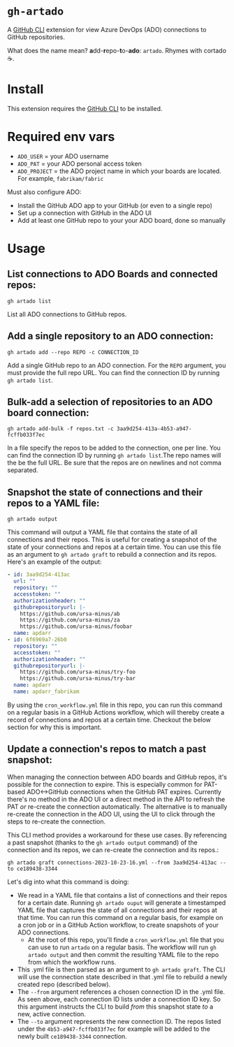 # `gh-artado`

A [GitHub CLI](https://cli.github.com/) extension for view Azure DevOps (ADO) connections to GitHub repositories.

What does the name mean? **a**dd-**r**epo-**t**o-**ado**: `artado`. Rhymes with cortado ☕️.

# Install 

This extension requires the [GitHub CLI](https://cli.github.com/) to be installed.

# Required env vars

- `ADO_USER` = your ADO username
- `ADO_PAT` = your ADO personal access token
- `ADO_PROJECT` = the ADO project name in which your boards are located. For example, `fabrikam/fabric`

Must also configure ADO: 
- Install the GitHub ADO app to your GitHub (or even to a single repo)
- Set up a connection with GitHub in the ADO UI 
- Add at least one GitHub repo to your your ADO board, done so manually

# Usage 

## List connections to ADO Boards and connected repos: 

`gh artado list`

List all ADO connections to GitHub repos.

## Add a single repository to an ADO connection:

`gh artado add --repo REPO -c CONNECTION_ID`

Add a single GitHub repo to an ADO connection. For the `REPO` argument, you must provide the full repo URL. You can find the connection ID by running `gh artado list`.

## Bulk-add a selection of repositories to an ADO board connection:

 `gh artado add-bulk -f repos.txt -c 3aa9d254-413a-4b53-a947-fcffb033f7ec`

In a file specify the repos to be added to the connection, one per line. You can find the connection ID by running `gh artado list`.The repo names will the be the full URL. Be sure that the repos are on newlines and not comma separated.

## Snapshot the state of connections and their repos to a YAML file:

`gh artado output`

This command will output a YAML file that contains the state of all connections and their repos. This is useful for creating a snapshot of the state of your connections and repos at a certain time. You can use this file as an argument to `gh artado graft` to rebuild a connection and its repos. Here's an example of the output: 

```yaml
- id: 3aa9d254-413ac
  url: ""
  repository: ""
  accesstoken: ""
  authorizationheader: ""
  githubrepositoryurl: |-
    https://github.com/ursa-minus/ab
    https://github.com/ursa-minus/za
    https://github.com/ursa-minus/foobar
  name: apdarr
- id: 6f6969a7-26b0
  repository: ""
  accesstoken: ""
  authorizationheader: ""
  githubrepositoryurl: |-
    https://github.com/ursa-minus/try-foo
    https://github.com/ursa-minus/try-bar
  name: apdarr
  name: apdarr_fabrikam
```

By using the `cron_workflow.yml` file in this repo, you can run this command on a regular basis in a GitHub Actions workflow, which will thereby create a record of connections and repos at a certain time. Checkout the below section for why this is important. 

## Update a connection's repos to match a past snapshot: 

When managing the connection between ADO boards and GitHub repos, it's possible for the connection to expire. This is especially common for PAT-based ADO<->GitHub connections when the GitHub PAT expires. Currently there's no method in the ADO UI or a direct method in the API to refresh the PAT _or_ re-create the connection automatically. The alternative is to manually re-create the connection in the ADO UI, using the UI to click through the steps to re-create the connection. 

This CLI method provides a workaround for these use cases. By referencing a past snapshot (thanks to the `gh artado output` command) of the connection and its repos, we can re-create the connection and its repos.: 

`gh artado graft connections-2023-10-23-16.yml --from 3aa9d254-413ac --to ce189438-3344`

Let's dig into what this command is doing: 
- We read in a YAML file that contains a list of connections and their repos for a certain date. Running `gh artado ouput` will generate a timestamped YAML file that captures the state of all connections and their repos at that time. You can run this command on a regular basis, for example on a cron job or in a GitHub Action workflow, to create snapshots of your ADO connections.
  - At the root of this repo, you'll finde a `cron_workflow.yml` file that you can use to run `artado` on a regular basis. The workflow will run `gh artado output` and then commit the resulting YAML file to the repo from which the workflow runs.
- This .yml file is then parsed as an argument to `gh artado graft`. The CLI will use the connection state described in that .yml file to rebuild a newly created repo (described below). 
- The `--from` argument references a chosen connection ID in the .yml file. As seen above, each connection ID lists under a connection ID key. So this argument instructs the CLI to build _from_ this snapshot state _to_ a new, active connection. 
- The `--to` argument represents the new connection ID. The repos listed under the `4b53-a947-fcffb033f7ec` for example will be added to the newly built `ce189438-3344` connection.  

